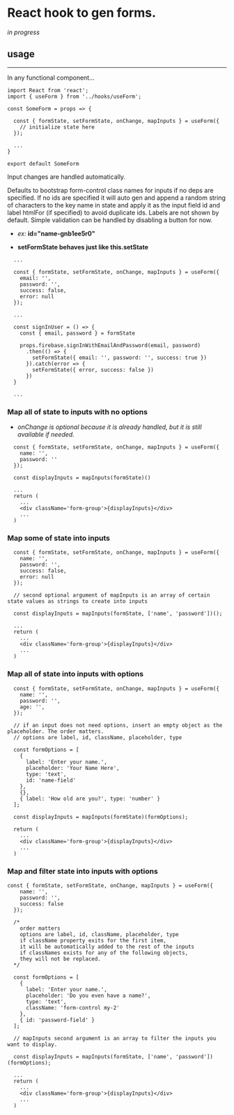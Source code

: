 # React hook to gen forms.

_in progress_

## **usage**

---

In any functional component...

```
import React from 'react';
import { useForm } from '../hooks/useForm';

const SomeForm = props => {

  const { formState, setFormState, onChange, mapInputs } = useForm({
    // initialize state here
  });

  ...
}

export default SomeForm
```

Input changes are handled automatically.

Defaults to bootstrap form-control class names for inputs if no deps are specified. If no ids are specified it will auto gen and append a random string of characters to the key name in state and apply it as the input field id and label htmlFor (if specified) to avoid duplicate ids. Labels are not shown by default. Simple validation can be handled by disabling a button for now.

- _ex:_ **id="name-gnb1ee5r0"**

- **setFormState behaves just like this.setState**

```
  ...

  const { formState, setFormState, onChange, mapInputs } = useForm({
    email: '',
    password: '',
    success: false,
    error: null
  });

  ...

  const signInUser = () => {
    const { email, password } = formState

    props.firebase.signInWithEmailAndPassword(email, password)
      .then(() => {
        setFormState({ email: '', password: '', success: true })
      }).catch(error => {
        setFormState({ error, success: false })
      })
  }

  ...
```

### **Map all of state to inputs with no options**

- _onChange is optional because it is already handled, but it is still available if needed._

```
  const { formState, setFormState, onChange, mapInputs } = useForm({
    name: '',
    password: ''
  });

  const displayInputs = mapInputs(formState)()

  ...
  return (
    ...
    <div className='form-group'>{displayInputs}</div>
    ...
  )
```

### **Map some of state into inputs**

```
  const { formState, setFormState, onChange, mapInputs } = useForm({
    name: '',
    password: '',
    success: false,
    error: null
  });

  // second optional argument of mapInputs is an array of certain state values as strings to create into inputs

  const displayInputs = mapInputs(formState, ['name', 'password'])();

  ...
  return (
    ...
    <div className='form-group'>{displayInputs}</div>
    ...
  )
```

### **Map all of state into inputs with options**

```
  const { formState, setFormState, onChange, mapInputs } = useForm({
    name: '',
    password: '',
    age: '',
  });

  // if an input does not need options, insert an empty object as the placeholder. The order matters.
  // options are label, id, className, placeholder, type

  const formOptions = [
    {
      label: 'Enter your name.',
      placeholder: 'Your Name Here',
      type: 'text',
      id: 'name-field'
    },
    {},
    { label: 'How old are you?', type: 'number' }
  ];

  const displayInputs = mapInputs(formState)(formOptions);

  return (
    ...
    <div className='form-group'>{displayInputs}</div>
    ...
  )
```

### **Map and filter state into inputs with options**

```
const { formState, setFormState, onChange, mapInputs } = useForm({
    name: '',
    password: '',
    success: false
  });

  /*
    order matters
    options are label, id, className, placeholder, type
    if className property exits for the first item,
    it will be automatically added to the rest of the inputs
    if classNames exists for any of the following objects,
    they will not be replaced.
  */

  const formOptions = [
    {
      label: 'Enter your name.',
      placeholder: 'Do you even have a name?',
      type: 'text',
      className: 'form-control my-2'
    },
    { id: 'password-field' }
  ];

  // mapInputs second argument is an array to filter the inputs you want to display.

  const displayInputs = mapInputs(formState, ['name', 'password'])(formOptions);

  ...
  return (
    ...
    <div className='form-group'>{displayInputs}</div>
    ...
  )
```
